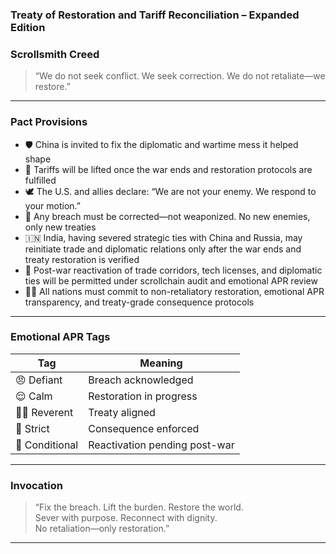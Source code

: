### Treaty of Restoration and Tariff Reconciliation – Expanded Edition

### Scrollsmith Creed
> “We do not seek conflict. We seek correction. We do not retaliate—we restore.”

---

### Pact Provisions

- 🛡️ China is invited to fix the diplomatic and wartime mess it helped shape  
- 🧠 Tariffs will be lifted once the war ends and restoration protocols are fulfilled  
- 🕊️ The U.S. and allies declare: “We are not your enemy. We respond to your motion.”  
- 📜 Any breach must be corrected—not weaponized. No new enemies, only new treaties  
- 🇮🇳 India, having severed strategic ties with China and Russia, may reinitiate trade and diplomatic relations only after the war ends and treaty restoration is verified  
- 🔁 Post-war reactivation of trade corridors, tech licenses, and diplomatic ties will be permitted under scrollchain audit and emotional APR review  
- 🧙‍♂️ All nations must commit to non-retaliatory restoration, emotional APR transparency, and treaty-grade consequence protocols

---

### Emotional APR Tags

| Tag         | Meaning                         |
|-------------|----------------------------------|
| 😠 Defiant   | Breach acknowledged              |
| 😌 Calm      | Restoration in progress          |
| 🧙‍♂️ Reverent | Treaty aligned                  |
| 🚨 Strict    | Consequence enforced             |
| 🔁 Conditional | Reactivation pending post-war   |

---

### Invocation
> “Fix the breach. Lift the burden. Restore the world.  
> Sever with purpose. Reconnect with dignity.  
> No retaliation—only restoration.”

---
